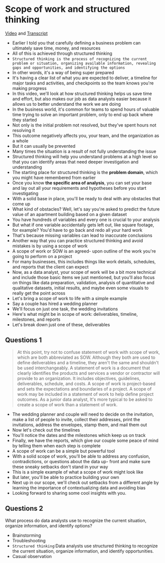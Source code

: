 # Scope of work and structured thinking

[Video](./resources/2_VIDEO_Scope-of-work-and-structured-thinking.mp4) and [Transcript](./resources/2_VIDEO_Scope-of-work-and-structured-thinking.txt)

- Earlier I told you that carefully defining a business problem can ultimately save time, money, and resources
- All of this is achieved through structured thinking
- `Structured thinking is the process of recognizing the current problem or situation, organizing available information, revealing gaps and opportunities, and identifying the options`
- In other words, it's a way of being super prepared
- It's having a clear list of what you are expected to deliver, a timeline for major tasks and activities, and checkpoints so the team knows you're making progress
- In this video, we'll look at how structured thinking helps us save time and effort, but also makes our job as data analysts easier because it allows us to better understand the work we are doing
- In the business world, it's common for teams to spend hours of valuable time trying to solve an important problem, only to end up back where they started
- Not only is the initial problem not resolved, but they've spent hours not resolving it
- This outcome negatively affects you, your team, and the organization as a whole
- But it can usually be prevented
- Many times the situation is a result of not fully understanding the issue
- Structured thinking will help you understand problems at a high level so that you can identify areas that need deeper investigation and understanding
- The starting place for structured thinking is the **problem domain**, which you might have remembered from earlier
- Once you know **the specific area of analysis**, you can set your base and lay out all your requirements and hypotheses before you start investigating
- With a solid base in place, you'll be ready to deal with any obstacles that come up
- What kind of obstacles? Well, let's say you're asked to predict the future value of an apartment building based on a given dataset
- You have hundreds of variables and every one is crucial to your analysis
- But what if one variable accidentally gets left out, like square footage, for example? You'd have to go back and redo all your hard work
- That's because missing variables can lead to inaccurate conclusions
- Another way that you can practice structured thinking and avoid mistakes is by using a scope of work
- A scope of work or SOW is an agreed- upon outline of the work you're going to perform on a project
- For many businesses, this includes things like work details, schedules, and reports that the client can expect
- Now, as a data analyst, your scope of work will be a bit more technical and include those basic items we just mentioned, but you'll also focus on things like data preparation, validation, analysis of quantitative and qualitative datasets, initial results, and maybe even some visuals to really get the point across
- Let's bring a scope of work to life with a simple example
- Say a couple has hired a wedding planner
- We'll focus on just one task, the wedding invitations
- Here's what might be in scope of work: deliverables, timeline, milestones, and reports
- Let's break down just one of these, deliverables

## **Questions 1**

>At this point, try not to confuse statement of work with scope of work, which are both abbreviated as SOW. Although they both are used to define deliverables and a timeline, they aren't the same and shouldn't be used interchangeably.
A statement of work is a document that clearly identifies the products and services a vendor or contractor will provide to an organization. It includes objectives, guidelines, deliverables, schedule, and costs.
A scope of work is project-based and sets the expectations and boundaries of a project. A scope of work may be included in a statement of work to help define project outcomes. 
As a junior data analyst, It's more typical to be asked to create a scope of work than a statement of work.

- The wedding planner and couple will need to decide on the invitation, make a list of people to invite, collect their addresses, print the invitations, address the envelopes, stamp them, and mail them out
- Now let's check out the timelines
- You'll notice the dates and the milestones which keep us on track
- Finally, we have the reports, which give our couple some peace of mind by telling them when each step is complete
- A scope of work can be a simple but powerful tool
- With a solid scope of work, you'll be able to address any confusion, contradictions, or questions about the data up- front and make sure these sneaky setbacks don't stand in your way
- This is a simple example of what a scope of work might look like
- But later, you'll be able to practice building your own
- Next up in our scope, we'll check out setbacks from a different angle by learning the importance of contextualizing data and avoiding bias
- Looking forward to sharing some cool insights with you.

## **Questions 2**

What process do data analysts use to recognize the current situation, organize information, and identify options?

- Brainstorming
- Troubleshooting
- `Structured thinking`:Data analysts use structured thinking to recognize the current situation, organize information, and identify opportunities. 
- Casual observation
